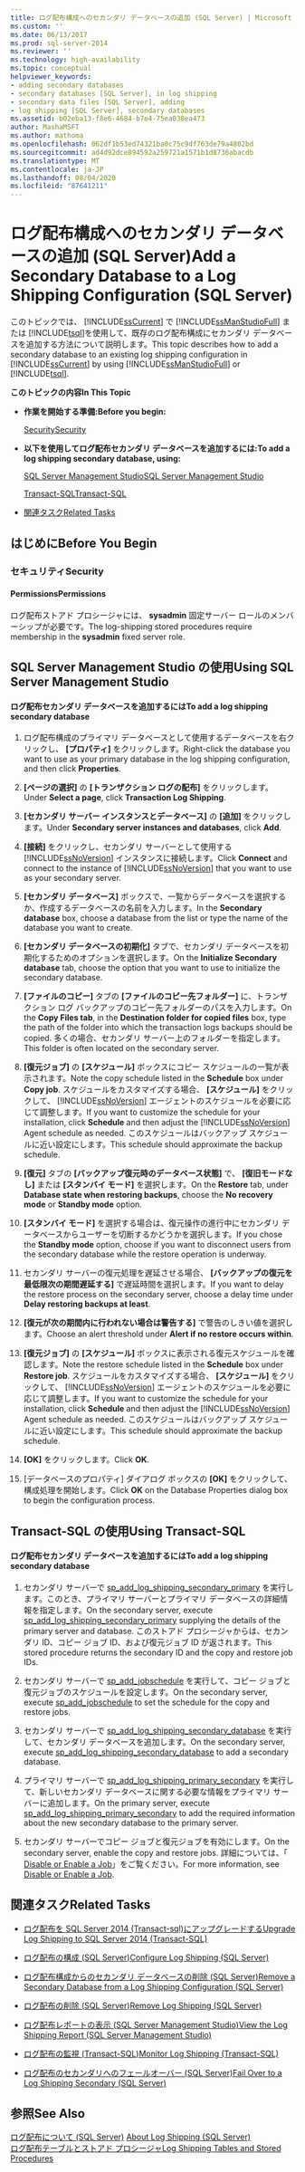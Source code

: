 ```yaml
---
title: ログ配布構成へのセカンダリ データベースの追加 (SQL Server) | Microsoft Docs
ms.custom: ''
ms.date: 06/13/2017
ms.prod: sql-server-2014
ms.reviewer: ''
ms.technology: high-availability
ms.topic: conceptual
helpviewer_keywords:
- adding secondary databases
- secondary databases [SQL Server], in log shipping
- secondary data files [SQL Server], adding
- log shipping [SQL Server], secondary databases
ms.assetid: b02eba13-f8e6-4684-b7e4-75ea038ea473
author: MashaMSFT
ms.author: mathoma
ms.openlocfilehash: 062df1b53ed74321ba0c75c9df763de79a4802bd
ms.sourcegitcommit: ad4d92dce894592a259721a1571b1d8736abacdb
ms.translationtype: MT
ms.contentlocale: ja-JP
ms.lasthandoff: 08/04/2020
ms.locfileid: "87641211"
---
```

# <a name="add-a-secondary-database-to-a-log-shipping-configuration-sql-server"></a><span data-ttu-id="4db4d-102">ログ配布構成へのセカンダリ データベースの追加 (SQL Server)</span><span class="sxs-lookup"><span data-stu-id="4db4d-102">Add a Secondary Database to a Log Shipping Configuration (SQL Server)</span></span>
  <span data-ttu-id="4db4d-103">このトピックでは、 [!INCLUDE[ssCurrent](../../includes/sscurrent-md.md)] で [!INCLUDE[ssManStudioFull](../../includes/ssmanstudiofull-md.md)] または [!INCLUDE[tsql](../../includes/tsql-md.md)]を使用して、既存のログ配布構成にセカンダリ データベースを追加する方法について説明します。</span><span class="sxs-lookup"><span data-stu-id="4db4d-103">This topic describes how to add a secondary database to an existing log shipping configuration in [!INCLUDE[ssCurrent](../../includes/sscurrent-md.md)] by using [!INCLUDE[ssManStudioFull](../../includes/ssmanstudiofull-md.md)] or [!INCLUDE[tsql](../../includes/tsql-md.md)].</span></span>  
  
 <span data-ttu-id="4db4d-104">**このトピックの内容**</span><span class="sxs-lookup"><span data-stu-id="4db4d-104">**In This Topic**</span></span>  
  
-   <span data-ttu-id="4db4d-105">**作業を開始する準備:**</span><span class="sxs-lookup"><span data-stu-id="4db4d-105">**Before you begin:**</span></span>  
  
     [<span data-ttu-id="4db4d-106">Security</span><span class="sxs-lookup"><span data-stu-id="4db4d-106">Security</span></span>](#Security)  
  
-   <span data-ttu-id="4db4d-107">**以下を使用してログ配布セカンダリ データベースを追加するには:**</span><span class="sxs-lookup"><span data-stu-id="4db4d-107">**To add a log shipping secondary database, using:**</span></span>  
  
     [<span data-ttu-id="4db4d-108">SQL Server Management Studio</span><span class="sxs-lookup"><span data-stu-id="4db4d-108">SQL Server Management Studio</span></span>](#SSMSProcedure)  
  
     [<span data-ttu-id="4db4d-109">Transact-SQL</span><span class="sxs-lookup"><span data-stu-id="4db4d-109">Transact-SQL</span></span>](#TsqlProcedure)  
  
-   [<span data-ttu-id="4db4d-110">関連タスク</span><span class="sxs-lookup"><span data-stu-id="4db4d-110">Related Tasks</span></span>](#RelatedTasks)  
  
##  <a name="before-you-begin"></a><a name="BeforeYouBegin"></a> <span data-ttu-id="4db4d-111">はじめに</span><span class="sxs-lookup"><span data-stu-id="4db4d-111">Before You Begin</span></span>  
  
###  <a name="security"></a><a name="Security"></a> <span data-ttu-id="4db4d-112">セキュリティ</span><span class="sxs-lookup"><span data-stu-id="4db4d-112">Security</span></span>  
  
####  <a name="permissions"></a><a name="Permissions"></a> <span data-ttu-id="4db4d-113">Permissions</span><span class="sxs-lookup"><span data-stu-id="4db4d-113">Permissions</span></span>  
 <span data-ttu-id="4db4d-114">ログ配布ストアド プロシージャには、 **sysadmin** 固定サーバー ロールのメンバーシップが必要です。</span><span class="sxs-lookup"><span data-stu-id="4db4d-114">The log-shipping stored procedures require membership in the **sysadmin** fixed server role.</span></span>  
  
##  <a name="using-sql-server-management-studio"></a><a name="SSMSProcedure"></a> <span data-ttu-id="4db4d-115">SQL Server Management Studio の使用</span><span class="sxs-lookup"><span data-stu-id="4db4d-115">Using SQL Server Management Studio</span></span>  
  
#### <a name="to-add-a-log-shipping-secondary-database"></a><span data-ttu-id="4db4d-116">ログ配布セカンダリ データベースを追加するには</span><span class="sxs-lookup"><span data-stu-id="4db4d-116">To add a log shipping secondary database</span></span>  
  
1.  <span data-ttu-id="4db4d-117">ログ配布構成のプライマリ データベースとして使用するデータベースを右クリックし、 **[プロパティ]** をクリックします。</span><span class="sxs-lookup"><span data-stu-id="4db4d-117">Right-click the database you want to use as your primary database in the log shipping configuration, and then click **Properties**.</span></span>  
  
2.  <span data-ttu-id="4db4d-118">**[ページの選択]** の **[トランザクション ログの配布]** をクリックします。</span><span class="sxs-lookup"><span data-stu-id="4db4d-118">Under **Select a page**, click **Transaction Log Shipping**.</span></span>  
  
3.  <span data-ttu-id="4db4d-119">**[セカンダリ サーバー インスタンスとデータベース]** の **[追加]** をクリックします。</span><span class="sxs-lookup"><span data-stu-id="4db4d-119">Under **Secondary server instances and databases**, click **Add**.</span></span>  
  
4.  <span data-ttu-id="4db4d-120">**[接続]** をクリックし、セカンダリ サーバーとして使用する [!INCLUDE[ssNoVersion](../../includes/ssnoversion-md.md)] インスタンスに接続します。</span><span class="sxs-lookup"><span data-stu-id="4db4d-120">Click **Connect** and connect to the instance of [!INCLUDE[ssNoVersion](../../includes/ssnoversion-md.md)] that you want to use as your secondary server.</span></span>  
  
5.  <span data-ttu-id="4db4d-121">**[セカンダリ データベース]** ボックスで、一覧からデータベースを選択するか、作成するデータベースの名前を入力します。</span><span class="sxs-lookup"><span data-stu-id="4db4d-121">In the **Secondary database** box, choose a database from the list or type the name of the database you want to create.</span></span>  
  
6.  <span data-ttu-id="4db4d-122">**[セカンダリ データベースの初期化]** タブで、セカンダリ データベースを初期化するためのオプションを選択します。</span><span class="sxs-lookup"><span data-stu-id="4db4d-122">On the **Initialize Secondary database** tab, choose the option that you want to use to initialize the secondary database.</span></span>  
  
7.  <span data-ttu-id="4db4d-123">**[ファイルのコピー]** タブの **[ファイルのコピー先フォルダー]** に、トランザクション ログ バックアップのコピー先フォルダーのパスを入力します。</span><span class="sxs-lookup"><span data-stu-id="4db4d-123">On the **Copy Files tab**, in the **Destination folder for copied files** box, type the path of the folder into which the transaction logs backups should be copied.</span></span> <span data-ttu-id="4db4d-124">多くの場合、セカンダリ サーバー上のフォルダーを指定します。</span><span class="sxs-lookup"><span data-stu-id="4db4d-124">This folder is often located on the secondary server.</span></span>  
  
8.  <span data-ttu-id="4db4d-125">**[復元ジョブ]** の **[スケジュール]** ボックスにコピー スケジュールの一覧が表示されます。</span><span class="sxs-lookup"><span data-stu-id="4db4d-125">Note the copy schedule listed in the **Schedule** box under **Copy job**.</span></span> <span data-ttu-id="4db4d-126">スケジュールをカスタマイズする場合、 **[スケジュール]** をクリックして、 [!INCLUDE[ssNoVersion](../../includes/ssnoversion-md.md)] エージェントのスケジュールを必要に応じて調整します。</span><span class="sxs-lookup"><span data-stu-id="4db4d-126">If you want to customize the schedule for your installation, click **Schedule** and then adjust the [!INCLUDE[ssNoVersion](../../includes/ssnoversion-md.md)] Agent schedule as needed.</span></span> <span data-ttu-id="4db4d-127">このスケジュールはバックアップ スケジュールに近い設定にします。</span><span class="sxs-lookup"><span data-stu-id="4db4d-127">This schedule should approximate the backup schedule.</span></span>  
  
9. <span data-ttu-id="4db4d-128">**[復元]** タブの **[バックアップ復元時のデータベース状態]** で、 **[復旧モードなし]** または **[スタンバイ モード]** を選択します。</span><span class="sxs-lookup"><span data-stu-id="4db4d-128">On the **Restore** tab, under **Database state when restoring backups**, choose the **No recovery mode** or **Standby mode** option.</span></span>  
  
10. <span data-ttu-id="4db4d-129">**[スタンバイ モード]** を選択する場合は、復元操作の進行中にセカンダリ データベースからユーザーを切断するかどうかを選択します。</span><span class="sxs-lookup"><span data-stu-id="4db4d-129">If you chose the **Standby mode** option, choose if you want to disconnect users from the secondary database while the restore operation is underway.</span></span>  
  
11. <span data-ttu-id="4db4d-130">セカンダリ サーバーの復元処理を遅延させる場合、 **[バックアップの復元を最低限次の期間遅延する]** で遅延時間を選択します。</span><span class="sxs-lookup"><span data-stu-id="4db4d-130">If you want to delay the restore process on the secondary server, choose a delay time under **Delay restoring backups at least**.</span></span>  
  
12. <span data-ttu-id="4db4d-131">**[復元が次の期間内に行われない場合は警告する]** で警告のしきい値を選択します。</span><span class="sxs-lookup"><span data-stu-id="4db4d-131">Choose an alert threshold under **Alert if no restore occurs within**.</span></span>  
  
13. <span data-ttu-id="4db4d-132">**[復元ジョブ]** の **[スケジュール]** ボックスに表示される復元スケジュールを確認します。</span><span class="sxs-lookup"><span data-stu-id="4db4d-132">Note the restore schedule listed in the **Schedule** box under **Restore job**.</span></span> <span data-ttu-id="4db4d-133">スケジュールをカスタマイズする場合、 **[スケジュール]** をクリックして、 [!INCLUDE[ssNoVersion](../../includes/ssnoversion-md.md)] エージェントのスケジュールを必要に応じて調整します。</span><span class="sxs-lookup"><span data-stu-id="4db4d-133">If you want to customize the schedule for your installation, click **Schedule** and then adjust the [!INCLUDE[ssNoVersion](../../includes/ssnoversion-md.md)] Agent schedule as needed.</span></span> <span data-ttu-id="4db4d-134">このスケジュールはバックアップ スケジュールに近い設定にします。</span><span class="sxs-lookup"><span data-stu-id="4db4d-134">This schedule should approximate the backup schedule.</span></span>  
  
14. <span data-ttu-id="4db4d-135">**[OK]** をクリックします。</span><span class="sxs-lookup"><span data-stu-id="4db4d-135">Click **OK**.</span></span>  
  
15. <span data-ttu-id="4db4d-136">[データベースのプロパティ] ダイアログ ボックスの **[OK]** をクリックして、構成処理を開始します。</span><span class="sxs-lookup"><span data-stu-id="4db4d-136">Click **OK** on the Database Properties dialog box to begin the configuration process.</span></span>  
  
##  <a name="using-transact-sql"></a><a name="TsqlProcedure"></a> <span data-ttu-id="4db4d-137">Transact-SQL の使用</span><span class="sxs-lookup"><span data-stu-id="4db4d-137">Using Transact-SQL</span></span>  
  
#### <a name="to-add-a-log-shipping-secondary-database"></a><span data-ttu-id="4db4d-138">ログ配布セカンダリ データベースを追加するには</span><span class="sxs-lookup"><span data-stu-id="4db4d-138">To add a log shipping secondary database</span></span>  
  
1.  <span data-ttu-id="4db4d-139">セカンダリ サーバーで [sp_add_log_shipping_secondary_primary](/sql/relational-databases/system-stored-procedures/sp-add-log-shipping-secondary-primary-transact-sql) を実行します。このとき、プライマリ サーバーとプライマリ データベースの詳細情報を指定します。</span><span class="sxs-lookup"><span data-stu-id="4db4d-139">On the secondary server, execute [sp_add_log_shipping_secondary_primary](/sql/relational-databases/system-stored-procedures/sp-add-log-shipping-secondary-primary-transact-sql) supplying the details of the primary server and database.</span></span> <span data-ttu-id="4db4d-140">このストアド プロシージャからは、セカンダリ ID、コピー ジョブ ID、および復元ジョブ ID が返されます。</span><span class="sxs-lookup"><span data-stu-id="4db4d-140">This stored procedure returns the secondary ID and the copy and restore job IDs.</span></span>  
  
2.  <span data-ttu-id="4db4d-141">セカンダリ サーバーで [sp_add_jobschedule](/sql/relational-databases/system-stored-procedures/sp-add-jobschedule-transact-sql) を実行して、コピー ジョブと復元ジョブのスケジュールを設定します。</span><span class="sxs-lookup"><span data-stu-id="4db4d-141">On the secondary server, execute [sp_add_jobschedule](/sql/relational-databases/system-stored-procedures/sp-add-jobschedule-transact-sql) to set the schedule for the copy and restore jobs.</span></span>  
  
3.  <span data-ttu-id="4db4d-142">セカンダリ サーバーで [sp_add_log_shipping_secondary_database](/sql/relational-databases/system-stored-procedures/sp-add-log-shipping-secondary-database-transact-sql) を実行して、セカンダリ データベースを追加します。</span><span class="sxs-lookup"><span data-stu-id="4db4d-142">On the secondary server, execute [sp_add_log_shipping_secondary_database](/sql/relational-databases/system-stored-procedures/sp-add-log-shipping-secondary-database-transact-sql) to add a secondary database.</span></span>  
  
4.  <span data-ttu-id="4db4d-143">プライマリ サーバーで [sp_add_log_shipping_primary_secondary](/sql/relational-databases/system-stored-procedures/sp-add-log-shipping-primary-secondary-transact-sql) を実行して、新しいセカンダリ データベースに関する必要な情報をプライマリ サーバーに追加します。</span><span class="sxs-lookup"><span data-stu-id="4db4d-143">On the primary server, execute [sp_add_log_shipping_primary_secondary](/sql/relational-databases/system-stored-procedures/sp-add-log-shipping-primary-secondary-transact-sql) to add the required information about the new secondary database to the primary server.</span></span>  
  
5.  <span data-ttu-id="4db4d-144">セカンダリ サーバーでコピー ジョブと復元ジョブを有効にします。</span><span class="sxs-lookup"><span data-stu-id="4db4d-144">On the secondary server, enable the copy and restore jobs.</span></span> <span data-ttu-id="4db4d-145">詳細については、「 [Disable or Enable a Job](../../ssms/agent/disable-or-enable-a-job.md)」をご覧ください。</span><span class="sxs-lookup"><span data-stu-id="4db4d-145">For more information, see [Disable or Enable a Job](../../ssms/agent/disable-or-enable-a-job.md).</span></span>  
  
##  <a name="related-tasks"></a><a name="RelatedTasks"></a> <span data-ttu-id="4db4d-146">関連タスク</span><span class="sxs-lookup"><span data-stu-id="4db4d-146">Related Tasks</span></span>  
  
-   [<span data-ttu-id="4db4d-147">ログ配布を SQL Server 2014 &#40;Transact-sql&#41;にアップグレードする</span><span class="sxs-lookup"><span data-stu-id="4db4d-147">Upgrade Log Shipping to SQL Server 2014 &#40;Transact-SQL&#41;</span></span>](upgrading-log-shipping-to-sql-server-2016-transact-sql.md)  
  
-   [<span data-ttu-id="4db4d-148">ログ配布の構成 &#40;SQL Server&#41;</span><span class="sxs-lookup"><span data-stu-id="4db4d-148">Configure Log Shipping &#40;SQL Server&#41;</span></span>](configure-log-shipping-sql-server.md)  
  
-   [<span data-ttu-id="4db4d-149">ログ配布構成からのセカンダリ データベースの削除 &#40;SQL Server&#41;</span><span class="sxs-lookup"><span data-stu-id="4db4d-149">Remove a Secondary Database from a Log Shipping Configuration &#40;SQL Server&#41;</span></span>](remove-a-secondary-database-from-a-log-shipping-configuration-sql-server.md)  
  
-   [<span data-ttu-id="4db4d-150">ログ配布の削除 &#40;SQL Server&#41;</span><span class="sxs-lookup"><span data-stu-id="4db4d-150">Remove Log Shipping &#40;SQL Server&#41;</span></span>](remove-log-shipping-sql-server.md)  
  
-   [<span data-ttu-id="4db4d-151">ログ配布レポートの表示 &#40;SQL Server Management Studio&#41;</span><span class="sxs-lookup"><span data-stu-id="4db4d-151">View the Log Shipping Report &#40;SQL Server Management Studio&#41;</span></span>](view-the-log-shipping-report-sql-server-management-studio.md)  
  
-   [<span data-ttu-id="4db4d-152">ログ配布の監視 &#40;Transact-SQL&#41;</span><span class="sxs-lookup"><span data-stu-id="4db4d-152">Monitor Log Shipping &#40;Transact-SQL&#41;</span></span>](monitor-log-shipping-transact-sql.md)  
  
-   [<span data-ttu-id="4db4d-153">ログ配布のセカンダリへのフェールオーバー &#40;SQL Server&#41;</span><span class="sxs-lookup"><span data-stu-id="4db4d-153">Fail Over to a Log Shipping Secondary &#40;SQL Server&#41;</span></span>](fail-over-to-a-log-shipping-secondary-sql-server.md)  
  
## <a name="see-also"></a><span data-ttu-id="4db4d-154">参照</span><span class="sxs-lookup"><span data-stu-id="4db4d-154">See Also</span></span>  
 <span data-ttu-id="4db4d-155">[ログ配布について &#40;SQL Server&#41;](about-log-shipping-sql-server.md) </span><span class="sxs-lookup"><span data-stu-id="4db4d-155">[About Log Shipping &#40;SQL Server&#41;](about-log-shipping-sql-server.md) </span></span>  
 [<span data-ttu-id="4db4d-156">ログ配布テーブルとストアド プロシージャ</span><span class="sxs-lookup"><span data-stu-id="4db4d-156">Log Shipping Tables and Stored Procedures</span></span>](log-shipping-tables-and-stored-procedures.md)  
  
  
